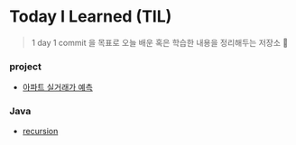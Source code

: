 # Today I Learned (TIL)
> 1 day 1 commit 을 목표로 오늘 배운 혹은 학습한 내용을 정리해두는 저장소 🐥

### project
- [아파트 실거래가 예측](https://github.com/ParkJuEun95412/-Apartment_price_prediction/)

### Java
- [recursion](https://github.com/ParkJuEun95412/Java/blob/master/recursion.java/)
